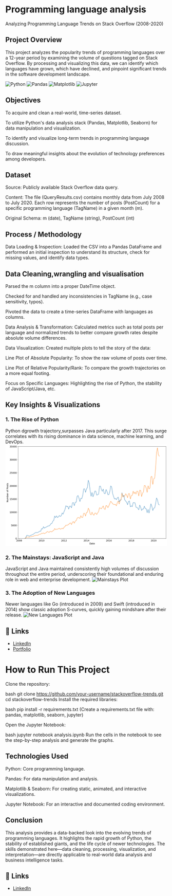 # Programming language analysis
Analyzing Programming Language Trends on Stack Overflow (2008-2020)     
## Project Overview
This project analyzes the popularity trends of programming languages over a 12-year period by examining the volume of questions tagged on Stack Overflow. By processing and visualizing this data, we can identify which languages have grown, which have declined, and pinpoint significant trends in the software development landscape.

![Python](https://img.shields.io/badge/Python-3776AB?style=for-the-badge&logo=python&logoColor=white)
![Pandas](https://img.shields.io/badge/Pandas-150458?style=for-the-badge&logo=pandas&logoColor=white)
![Matplotlib](https://img.shields.io/badge/Matplotlib-11557c?style=for-the-badge)
![Jupyter](https://img.shields.io/badge/Jupyter-F37626?style=for-the-badge&logo=Jupyter&logoColor=white)

## Objectives
To acquire and clean a real-world, time-series dataset.

To utilize Python's data analysis stack (Pandas, Matplotlib, Seaborn) for data manipulation and visualization.

To identify and visualize long-term trends in programming language discussion.

To draw meaningful insights about the evolution of technology preferences among developers.

## Dataset
Source: Publicly available Stack Overflow data query.

Content: The file (QueryResults.csv) contains monthly data from July 2008 to July 2020. Each row represents the number of posts (PostCount) for a specific programming language (TagName) in a given month (m).

Original Schema: m (date), TagName (string), PostCount (int)

## Process / Methodology
Data Loading & Inspection: Loaded the CSV into a Pandas DataFrame and performed an initial inspection to understand its structure, check for missing values, and identify data types.

## Data Cleaning,wrangling and visualisation

Parsed the m column into a proper DateTime object.

Checked for and handled any inconsistencies in TagName (e.g., case sensitivity, typos).

Pivoted the data to create a time-series DataFrame with languages as columns.

Data Analysis & Transformation: Calculated metrics such as total posts per language and normalized trends to better compare growth rates despite absolute volume differences.

Data Visualization: Created multiple plots to tell the story of the data:

Line Plot of Absolute Popularity: To show the raw volume of posts over time.

Line Plot of Relative Popularity/Rank: To compare the growth trajectories on a more equal footing.

Focus on Specific Languages: Highlighting the rise of Python, the stability of JavaScript/Java, etc.

## Key Insights & Visualizations
### 1. The Rise of Python
Python dgrowth trajectory,surpasses Java particularly after 2017. This surge correlates with its rising dominance in data science, machine learning, and DevOps.
![Python Growth Plot](https://github.com/Patphade1985/Programming-language-analysis/blob/faef4b8f40f6bbb3c45c923362e6601a19224aaa/Graphs/download%20(3).png)

### 2. The Mainstays: JavaScript and Java
JavaScript and Java maintained consistently high volumes of discussion throughout the entire period, underscoring their foundational and enduring role in web and enterprise development.
![Mainstays Plot](images/mainstays_plot.png)

### 3. The Adoption of New Languages
Newer languages like Go (introduced in 2009) and Swift (introduced in 2014) show classic adoption S-curves, quickly gaining mindshare after their release.
![New Languages Plot](images/new_languages_plot.png)

## 🔗 Links
- [LinkedIn](https://linkedin.com/in/your-profile)
- [Portfolio](https://your-portfolio-website.com)

# How to Run This Project
Clone the repository:

bash
git clone https://github.com/your-username/stackoverflow-trends.git
cd stackoverflow-trends
Install the required libraries:

bash
pip install -r requirements.txt
(Create a requirements.txt file with: pandas, matplotlib, seaborn, jupyter)

Open the Jupyter Notebook:

bash
jupyter notebook analysis.ipynb
Run the cells in the notebook to see the step-by-step analysis and generate the graphs.

## Technologies Used
Python: Core programming language.

Pandas: For data manipulation and analysis.

Matplotlib & Seaborn: For creating static, animated, and interactive visualizations.

Jupyter Notebook: For an interactive and documented coding environment.

## Conclusion
This analysis provides a data-backed look into the evolving trends of programming languages. It highlights the rapid growth of Python, the stability of established giants, and the life cycle of newer technologies. The skills demonstrated here—data cleaning, processing, visualization, and interpretation—are directly applicable to real-world data analysis and business intelligence tasks.

## 🔗 Links
- [LinkedIn](https://linkedin.com/in/your-profile)

